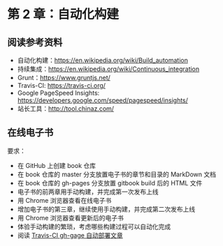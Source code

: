 # 第 2 章：自动化构建

## 阅读参考资料

- 自动化构建：https://en.wikipedia.org/wiki/Build_automation
- 持续集成：https://en.wikipedia.org/wiki/Continuous_integration
- Grunt：https://www.gruntjs.net/
- Travis-CI: https://travis-ci.org/
- Google PageSpeed Insights: https://developers.google.com/speed/pagespeed/insights/
- 站长工具：http://tool.chinaz.com/

## 在线电子书

要求：
- 在 GitHub 上创建 book 仓库
- 在 book 仓库的 master 分支放置电子书的章节和目录的 MarkDown 文档
- 在 book 仓库的 gh-pages 分支放置 gitbook build 后的 HTML 文件
- 电子书的前两章用手动构建，并完成第一次发布上线
- 用 Chrome 浏览器查看在线电子书
- 增加电子书的第三章，继续使用手动构建，并完成第二次发布上线
- 用 Chrome 浏览器查看更新后的电子书
- 体验手动构建的繁琐，考虑哪些构建过程可以自动化完成
- 阅读 [Travis-CI gh-gage 自动部署文章](https://segmentfault.com/a/1190000015274243)
